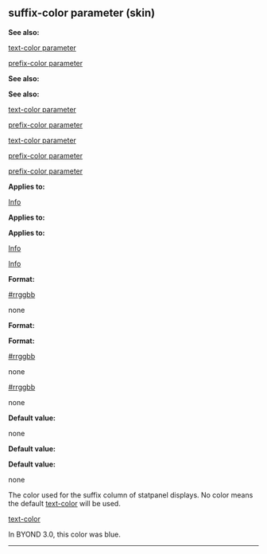 

 suffix-color parameter (skin)
-------------------------------




**See also:** 


[text-color parameter](#/{skin}/param/text-color) 

[prefix-color parameter](#/{skin}/param/prefix-color) 




**See also:** 

**See also:**

[text-color parameter](#/{skin}/param/text-color) 

[prefix-color parameter](#/{skin}/param/prefix-color) 


[text-color parameter](#/{skin}/param/text-color)

[prefix-color parameter](#/{skin}/param/prefix-color) 

[prefix-color parameter](#/{skin}/param/prefix-color)


**Applies to:** 


[Info](#/{skin}/control/info) 



**Applies to:** 

**Applies to:**

[Info](#/{skin}/control/info) 

[Info](#/{skin}/control/info)


**Format:** 


[#rrggbb](#/{{appendix}}/html-colors) 

 none
 



**Format:** 

**Format:**

[#rrggbb](#/{{appendix}}/html-colors) 

 none
 

[#rrggbb](#/{{appendix}}/html-colors)

 none



**Default value:** 


 none
 


**Default value:** 

**Default value:**

 none


 The color used for the suffix column of statpanel displays. No color means the default
 [text-color](#/{skin}/param/text-color) 
 will be used.



[text-color](#/{skin}/param/text-color)

 In BYOND 3.0, this color was blue.





---



